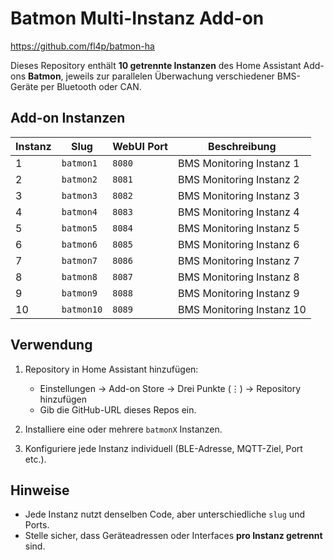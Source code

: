 # Batmon Multi-Instanz Add-on

https://github.com/fl4p/batmon-ha

Dieses Repository enthält **10 getrennte Instanzen** des Home Assistant Add-ons **Batmon**, jeweils zur parallelen Überwachung verschiedener BMS-Geräte per Bluetooth oder CAN.

## Add-on Instanzen

| Instanz | Slug      | WebUI Port | Beschreibung                     |
|---------|-----------|------------|----------------------------------|
| 1       | `batmon1` | `8080`     | BMS Monitoring Instanz 1
| 2       | `batmon2` | `8081`     | BMS Monitoring Instanz 2
| 3       | `batmon3` | `8082`     | BMS Monitoring Instanz 3
| 4       | `batmon4` | `8083`     | BMS Monitoring Instanz 4
| 5       | `batmon5` | `8084`     | BMS Monitoring Instanz 5
| 6       | `batmon6` | `8085`     | BMS Monitoring Instanz 6
| 7       | `batmon7` | `8086`     | BMS Monitoring Instanz 7
| 8       | `batmon8` | `8087`     | BMS Monitoring Instanz 8
| 9       | `batmon9` | `8088`     | BMS Monitoring Instanz 9
| 10       | `batmon10` | `8089`     | BMS Monitoring Instanz 10

## Verwendung

1. Repository in Home Assistant hinzufügen:
   - Einstellungen → Add-on Store → Drei Punkte (⋮) → Repository hinzufügen
   - Gib die GitHub-URL dieses Repos ein.

2. Installiere eine oder mehrere `batmonX` Instanzen.

3. Konfiguriere jede Instanz individuell (BLE-Adresse, MQTT-Ziel, Port etc.).

## Hinweise

- Jede Instanz nutzt denselben Code, aber unterschiedliche `slug` und Ports.
- Stelle sicher, dass Geräteadressen oder Interfaces **pro Instanz getrennt** sind.
